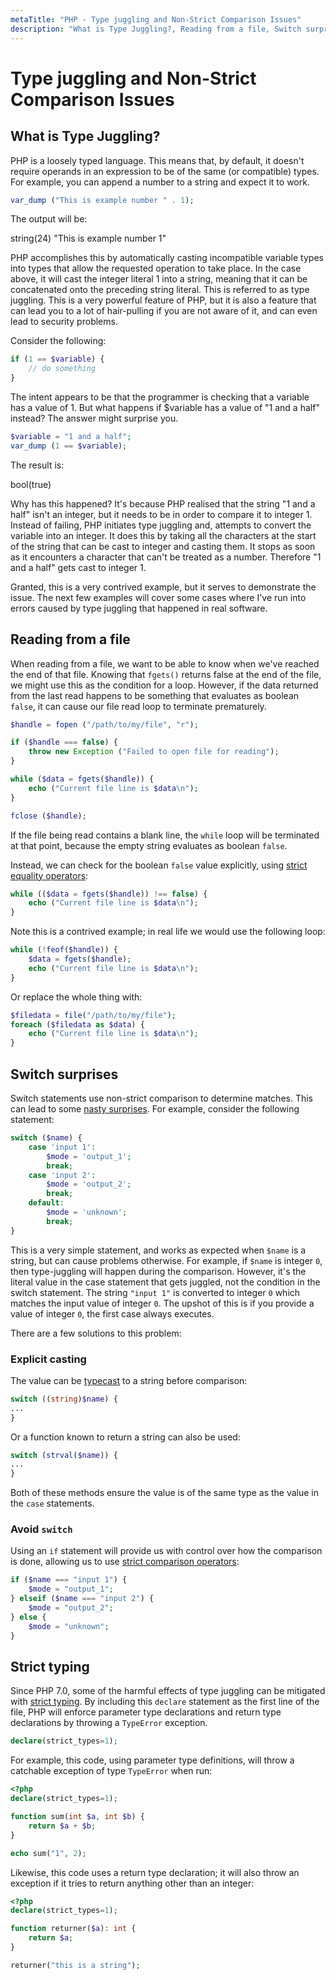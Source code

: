 ```yaml
---
metaTitle: "PHP - Type juggling and Non-Strict Comparison Issues"
description: "What is Type Juggling?, Reading from a file, Switch surprises, Strict typing"
---
```


# Type juggling and Non-Strict Comparison Issues



## What is Type Juggling?


PHP is a loosely typed language.  This means that, by default, it doesn't require operands in an expression to be of the same (or compatible) types.  For example, you can append a number to a string and expect it to work.

```php
var_dump ("This is example number " . 1);

```

The output will be:

> 
string(24) "This is example number 1"


PHP accomplishes this by automatically casting incompatible variable types into types that allow the requested operation to take place.  In the case above, it will cast the integer literal 1 into a string, meaning that it can be concatenated onto the preceding string literal.  This is referred to as type juggling.  This is a very powerful feature of PHP, but it is also a feature that can lead you to a lot of hair-pulling if you are not aware of it, and can even lead to security problems.

Consider the following:

```php
if (1 == $variable) {
    // do something
}

```

The intent appears to be that the programmer is checking that a variable has a value of 1.  But what happens if $variable has a value of "1 and a half" instead?  The answer might surprise you.

```php
$variable = "1 and a half";
var_dump (1 == $variable);

```

The result is:

> 
bool(true)


Why has this happened?  It's because PHP realised that the string "1 and a half" isn't an integer, but it needs to be in order to compare it to integer 1.  Instead of failing, PHP initiates type juggling and, attempts to convert the variable into an integer.  It does this by taking all the characters at the start of the string that can be cast to integer and casting them.  It stops as soon as it encounters a character that can't be treated as a number.  Therefore "1 and a half" gets cast to integer 1.

Granted, this is a very contrived example, but it serves to demonstrate the issue.  The next few examples will cover some cases where I've run into errors caused by type juggling that happened in real software.



## Reading from a file


When reading from a file, we want to be able to know when we've reached the end of that file. Knowing that `fgets()` returns false at the end of the file, we might use this as the condition for a loop. However, if the data returned from the last read happens to be something that evaluates as boolean `false`, it can cause our file read loop to terminate prematurely.

```php
$handle = fopen ("/path/to/my/file", "r");

if ($handle === false) {
    throw new Exception ("Failed to open file for reading");
}

while ($data = fgets($handle)) {
    echo ("Current file line is $data\n");
}

fclose ($handle);

```

If the file being read contains a blank line, the `while` loop will be terminated at that point, because the empty string evaluates as boolean `false`.

Instead, we can check for the boolean `false` value explicitly, using [strict equality operators](http://stackoverflow.com/documentation/php/1687/operators/6231/comparison-operators):

```php
while (($data = fgets($handle)) !== false) {
    echo ("Current file line is $data\n");
}

```

Note this is a contrived example; in real life we would use the following loop:

```php
while (!feof($handle)) {
    $data = fgets($handle);
    echo ("Current file line is $data\n");
}

```

Or replace the whole thing with:

```php
$filedata = file("/path/to/my/file");
foreach ($filedata as $data) {
    echo ("Current file line is $data\n");
}

```



## Switch surprises


Switch statements use non-strict comparison to determine matches.  This can lead to some [nasty surprises](http://stackoverflow.com/questions/4098104/odd-behaviour-in-a-switch-statement).  For example, consider the following statement:

```php
switch ($name) {
    case 'input 1':
        $mode = 'output_1';
        break;
    case 'input 2':
        $mode = 'output_2';
        break;
    default:
        $mode = 'unknown';
        break;
}

```

This is a very simple statement, and works as expected when `$name` is a string, but can cause problems otherwise.  For example, if `$name` is integer `0`, then type-juggling will happen during the comparison. However, it's the literal value in the case statement that gets juggled, not the condition in the switch statement. The string `"input 1"` is converted to integer `0` which matches the input value of integer `0`. The upshot of this is if you provide a value of integer `0`, the first case always executes.

There are a few solutions to this problem:

### Explicit casting

The value can be [typecast](http://stackoverflow.com/documentation/php/232/types/3880/type-casting) to a string before comparison:

```php
switch ((string)$name) {
...
}

```

Or a function known to return a string can also be used:

```php
switch (strval($name)) {
...
}

```

Both of these methods ensure the value is of the same type as the value in the `case` statements.

### Avoid `switch`

Using an `if` statement will provide us with control over how the comparison is done, allowing us to use [strict comparison operators](http://stackoverflow.com/documentation/php/1687/operators/6231/comparison-operators):

```php
if ($name === "input 1") {
    $mode = "output_1";
} elseif ($name === "input 2") {
    $mode = "output_2";
} else {
    $mode = "unknown";
}

```



## Strict typing


Since PHP 7.0, some of the harmful effects of type juggling can be mitigated with [strict typing](http://php.net/manual/en/functions.arguments.php#functions.arguments.type-declaration.strict). By including this `declare` statement as the first line of the file, PHP will enforce parameter type declarations and return type declarations by throwing a `TypeError` exception.

```php
declare(strict_types=1);

```

For example, this code, using parameter type definitions, will throw a catchable exception of type `TypeError` when run:

```php
<?php
declare(strict_types=1);

function sum(int $a, int $b) {
    return $a + $b;
}

echo sum("1", 2);

```

Likewise, this code uses a return type declaration; it will also throw an exception if it tries to return anything other than an integer:

```php
<?php
declare(strict_types=1);

function returner($a): int {
    return $a;
}

returner("this is a string");

```

